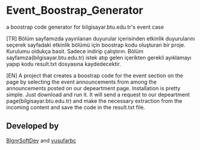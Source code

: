 # Event_Boostrap_Generator
a boostrap code generator for bilgisayar.btu.edu.tr's event case

[TR]
Bölüm sayfamızda yayınlanan duyurular içerisinden etkinlik duyurularını seçerek sayfadaki etkinlik bölümü için boostrap kodu oluşturan bir proje.
Kurulumu oldukça basit. Sadece indirip çalıştırın. Bölüm sayfamıza(bilgisayar.btu.edu.tr) istek atıp gelen içerikten gerekli ayıklamayı yapıp kodu result.txt dosyasına kaydedecektir.

[EN]
A project that creates a boostrap code for the event section on the page by selecting the event announcements from among the announcements posted on our depeartment page.
Installation is pretty simple. Just download and run it. It will send a request to our depeartment page(bilgisayar.btu.edu.tr) and make the necessary extraction from the incoming content and save the code in the result.txt file.

## Developed by
<a href= "https://github.com/BlgnrSoftDev">BlgnrSoftDev</a> and <a href= "https://github.com/yusufarbc" >yusufarbc</a>

